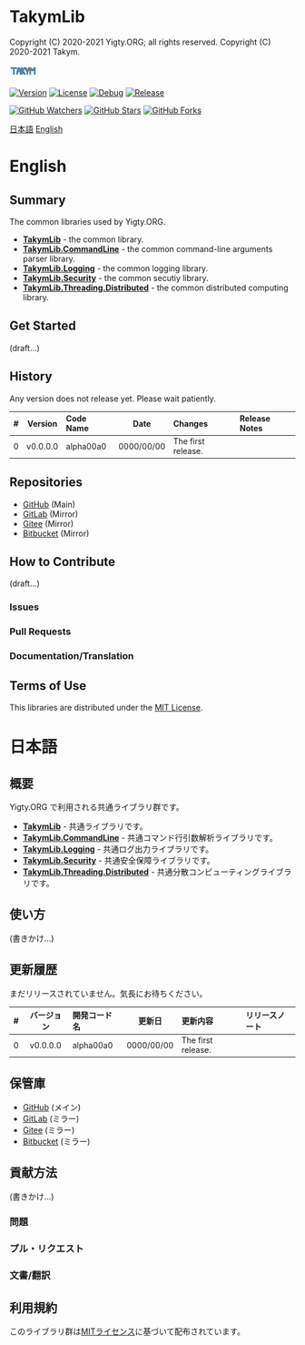 # TakymLib
Copyright (C) 2020-2021 Yigty.ORG; all rights reserved.
Copyright (C) 2020-2021 Takym.

![Takym](LOGO.png)

[![Version](https://img.shields.io/badge/version-none-inactive)](https://github.com/YigtyORG/TakymLib/releases)
[![License](https://img.shields.io/github/license/YigtyORG/TakymLib)](LICENSE.md)
[![Debug](https://github.com/YigtyORG/TakymLib/workflows/Debug/badge.svg)](https://github.com/YigtyORG/TakymLib/actions?query=workflow%3ADebug)
[![Release](https://github.com/YigtyORG/TakymLib/workflows/Release/badge.svg)](https://github.com/YigtyORG/TakymLib/actions?query=workflow%3ARelease)

[![GitHub Watchers](https://img.shields.io/github/watchers/YigtyORG/TakymLib?style=social)](https://github.com/YigtyORG/TakymLib/watchers)
[![GitHub Stars](https://img.shields.io/github/stars/YigtyORG/TakymLib?style=social)](https://github.com/YigtyORG/TakymLib/stargazers)
[![GitHub Forks](https://img.shields.io/github/forks/YigtyORG/TakymLib?style=social)](https://github.com/YigtyORG/TakymLib/network/members)

[日本語](#ja)
[English](#en)



# <a id="en">English</a>

## Summary
The common libraries used by Yigty.ORG.
* **[TakymLib](/TakymLib)** - the common library.
* **[TakymLib.CommandLine](/TakymLib.CommandLine)** - the common command-line arguments parser library.
* **[TakymLib.Logging](/TakymLib.Logging)** - the common logging library.
* **[TakymLib.Security](/TakymLib.Security)** - the common secutiy library.
* **[TakymLib.Threading.Distributed](/TakymLib.Threading.Distributed)** - the common distributed computing library.

## Get Started
(draft...)

## History
Any version does not release yet. Please wait patiently.

| # |Version |Code Name|Date      |Changes           |Release Notes|
|--:|:------:|:--------|:--------:|:-----------------|:------------|
|  0|v0.0.0.0|alpha00a0|0000/00/00|The first release.|             |

## Repositories
- [GitHub](https://github.com/Takym/TakymLib) (Main)
- [GitLab](https://gitlab.com/Takym/TakymLib) (Mirror)
- [Gitee](https://gitee.com/Takym/TakymLib) (Mirror)
- [Bitbucket](https://bitbucket.org/Takym/takymlib) (Mirror)

## How to Contribute
(draft...)
### Issues
### Pull Requests
### Documentation/Translation

## Terms of Use
This libraries are distributed under the [MIT License](LICENSE.md).



# <a id="ja">日本語</a>

## 概要
Yigty.ORG で利用される共通ライブラリ群です。
* **[TakymLib](/TakymLib)** - 共通ライブラリです。
* **[TakymLib.CommandLine](/TakymLib.CommandLine)** - 共通コマンド行引数解析ライブラリです。
* **[TakymLib.Logging](/TakymLib.Logging)** - 共通ログ出力ライブラリです。
* **[TakymLib.Security](/TakymLib.Security)** - 共通安全保障ライブラリです。
* **[TakymLib.Threading.Distributed](/TakymLib.Threading.Distributed)** - 共通分散コンピューティングライブラリです。

## 使い方
(書きかけ...)

## 更新履歴
まだリリースされていません。気長にお待ちください。

| # |バージョン|開発コード名|更新日    |更新内容          |リリースノート|
|--:|:--------:|:-----------|:--------:|:-----------------|:-------------|
|  0|v0.0.0.0  |alpha00a0   |0000/00/00|The first release.|              |

## 保管庫
- [GitHub](https://github.com/Takym/TakymLib) (メイン)
- [GitLab](https://gitlab.com/Takym/TakymLib) (ミラー)
- [Gitee](https://gitee.com/Takym/TakymLib) (ミラー)
- [Bitbucket](https://bitbucket.org/Takym/takymlib) (ミラー)

## 貢献方法
(書きかけ...)
### 問題
### プル・リクエスト
### 文書/翻訳

## 利用規約
このライブラリ群は[MITライセンス](LICENSE.md)に基づいて配布されています。
